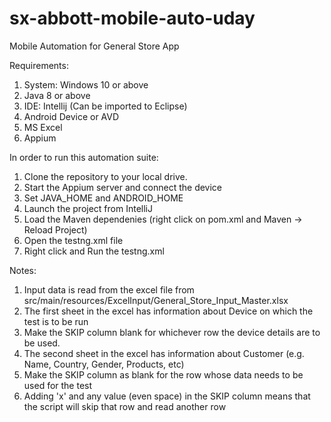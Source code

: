 # sx-abbott-mobile-auto-uday
Mobile Automation for General Store App

Requirements:
1. System: Windows 10 or above
2. Java 8 or above
3. IDE: Intellij (Can be imported to Eclipse)
4. Android Device or AVD 
5. MS Excel
6. Appium 

In order to run this automation suite:
1. Clone the repository to your local drive.
2. Start the Appium server and connect the device
3. Set JAVA_HOME and ANDROID_HOME
4. Launch the project from IntelliJ
5. Load the Maven dependenies (right click on pom.xml and Maven -> Reload Project)
6. Open the testng.xml file
7. Right click and Run the testng.xml

Notes:
1. Input data is read from the excel file from src/main/resources/ExcelInput/General_Store_Input_Master.xlsx
2. The first sheet in the excel has information about Device on which the test is to be run
3. Make the SKIP column blank for whichever row the device details are to be used.
4. The second sheet in the excel has information about Customer (e.g. Name, Country, Gender, Products, etc)
5. Make the SKIP column as blank for the row whose data needs to be used for the test
6. Adding 'x' and any value (even space) in the SKIP column means that the script will skip that row and read another row


